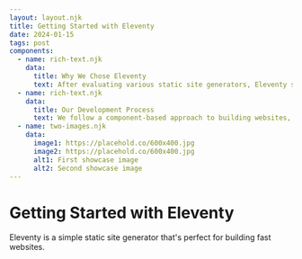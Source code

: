 ```yaml
---
layout: layout.njk
title: Getting Started with Eleventy
date: 2024-01-15
tags: post
components:
  - name: rich-text.njk
    data:
      title: Why We Chose Eleventy
      text: After evaluating various static site generators, Eleventy stood out for its simplicity and flexibility. It allows us to build fast, maintainable websites without unnecessary complexity.
  - name: rich-text.njk
    data:
      title: Our Development Process
      text: We follow a component-based approach to building websites, making our code modular and reusable. This helps us maintain consistency across our projects.
  - name: two-images.njk
    data:
      image1: https://placehold.co/600x400.jpg
      image2: https://placehold.co/600x400.jpg
      alt1: First showcase image
      alt2: Second showcase image
---
```

# Getting Started with Eleventy

Eleventy is a simple static site generator that's perfect for building fast websites.
